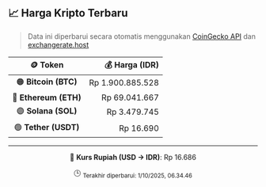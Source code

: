 

<!-- HARGA_KRIPTO -->
## 📈 Harga Kripto Terbaru

> Data ini diperbarui secara otomatis menggunakan [CoinGecko API](https://www.coingecko.com/) dan [exchangerate.host](https://exchangerate.host/)

<div align="center">

| 🪙 Token | 💰 Harga (IDR) |
|:------:|---------------:|
| 🟠 **Bitcoin (BTC)**   | Rp 1.900.885.528 |
| 🔵 **Ethereum (ETH)**  | Rp 69.041.667 |
| 🟣 **Solana (SOL)**    | Rp 3.479.745 |
| 🟢 **Tether (USDT)**   | Rp 16.690 |

---

💱 **Kurs Rupiah (USD → IDR)**: Rp 16.686

🕒 <sub>Terakhir diperbarui: 1/10/2025, 06.34.46</sub>

</div>
<!-- /HARGA_KRIPTO -->